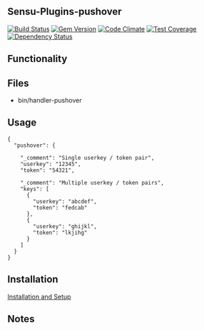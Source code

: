 ## Sensu-Plugins-pushover

[ ![Build Status](https://travis-ci.org/sensu-plugins/sensu-plugins-pushover.svg?branch=master)](https://travis-ci.org/sensu-plugins/sensu-plugins-pushover)
[![Gem Version](https://badge.fury.io/rb/sensu-plugins-pushover.svg)](http://badge.fury.io/rb/sensu-plugins-pushover)
[![Code Climate](https://codeclimate.com/github/sensu-plugins/sensu-plugins-pushover/badges/gpa.svg)](https://codeclimate.com/github/sensu-plugins/sensu-plugins-pushover)
[![Test Coverage](https://codeclimate.com/github/sensu-plugins/sensu-plugins-pushover/badges/coverage.svg)](https://codeclimate.com/github/sensu-plugins/sensu-plugins-pushover)
[![Dependency Status](https://gemnasium.com/sensu-plugins/sensu-plugins-pushover.svg)](https://gemnasium.com/sensu-plugins/sensu-plugins-pushover)

## Functionality

## Files
 * bin/handler-pushover

## Usage

```
{
  "pushover": {

    "_comment": "Single userkey / token pair",
    "userkey": "12345",
    "token": "54321",

    "_comment": "Multiple userkey / token pairs",
    "keys": [
      {
        "userkey": "abcdef",
        "token": "fedcab"
      },
      {
        "userkey": "ghijkl",
        "token": "lkjihg"
      }
    ]
  }
}
```

## Installation

[Installation and Setup](http://sensu-plugins.io/docs/installation_instructions.html)

## Notes
